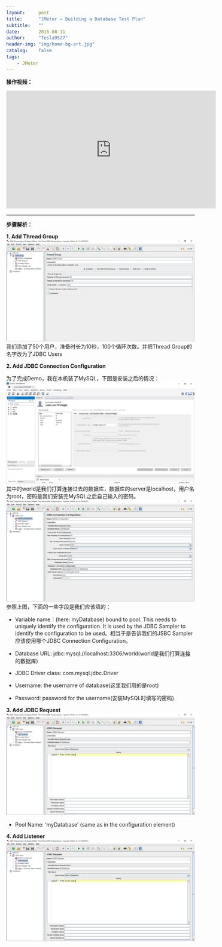```yaml
---
layout:     post
title:      "JMeter – Building a Database Test Plan"
subtitle:   ""
date:       2016-08-11
author:     "Tesla9527"
header-img: "img/home-bg-art.jpg"
catalog:    false
tags:
    - JMeter
---
```


**操作视频：**

<iframe width="560" height="315" src="https://www.youtube.com/embed/qtTNW6ukLa4" frameborder="0" allowfullscreen></iframe>

---

**步骤解析：**

**1. Add Thread Group**
![img](/img/in-post/JMeter1.jpg)
我们添加了50个用户，准备时长为10秒，100个循环次数。并把Thread Group的名字改为了JDBC Users

**2. Add JDBC Connection Configuration**

为了完成Demo，我在本机装了MySQL，下图是安装之后的情况：
![img](/img/in-post/JMeter2.jpg)
其中的world是我们打算连接过去的数据库，数据库的server是localhost，用户名为root，密码是我们安装完MySQL之后自己输入的密码。
![img](/img/in-post/JMeter3.jpg)
参照上图，下面的一些字段是我们应该填的：

- Variable name：(here: myDatabase) bound to pool. This needs to uniquely identify the configuration. It is used by the JDBC Sampler to identify the configuration to be used。相当于是告诉我们的JSBC Sampler应该使用哪个JDBC Connection Configuration。

- Database URL: jdbc:mysql://localhost:3306/world(world是我们打算连接的数据库)

- JDBC Driver class: com.mysql.jdbc.Driver

- Username: the username of database(这里我们用的是root)

- Password: password for the username(安装MySQL时填写的密码)

**3. Add JDBC Request**
![img](/img/in-post/JMeter4.jpg)

- Pool Name: ‘myDatabase’ (same as in the configuration element)

**4. Add Listener**
![img](/img/in-post/JMeter4.jpg)
